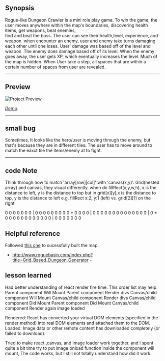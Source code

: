 ## Synopsis

Rogue-like Dungeon Crawler is a mini role play game. 
To win the game, the user moves anywhere within the map's boundaries, discovering health items, get weapons, beat enemies,  
find and beat the boss.
The user can see their health,level, experience, and weapon. when encounter an enemy, user and enemy take turns damaging 
each other until one loses. User' damage was based off of the level and weapon. The enemy does damage based off of its level. 
When the enemy goes away, the user gets XP, which eventually increases the level.
Much of the map is hidden. When User take a step, all spaces that are within a certain number of spaces from user are revealed.

---
## Preview

![Project Preview](https://github.com/lizzyQ/Roguelike-Dungeon-Game/blob/master/preview.png?raw=true)

[*Demo*](http://codepen.io/lizzyQ/full/RpOaWg/). 

***
## small bug
Sometimes, It looks like the hero/user is moving through the enemy, but that's because they are in different tiles.
The user has to move around to match the eaxct tile the items/enemy at to fight. 

***

## code Note
   Think through how to match 'array[row][col]' with 'canvas(x,y)'.
   Grid(nested array) and canvas, they visual differently. 
   when do fillRect(x,y,w,h), x is the distance to left, y is the distance to top
   but in grid[x][y],x is the distance to top, y is the distance to left
   e.g. fillRect x:2, y:1 (left) vs. grid[2][1] on the right

   0 0 0 0 0 0 0    |    0 0 0 0 0 0 0
   0 0 * 0 0 0 0    |    0 0 0 0 0 0 0 
   0 0 0 0 0 0 0    |    0 * 0 0 0 0 0 
   0 0 0 0 0 0 0    |    0 0 0 0 0 0 0
    
## Helpful reference  

   Followed [this one](http://www.roguebasin.com/index.php?title=Grid_Based_Dungeon_Generator) to sucessfully built the map.
   - http://www.roguebasin.com/index.php?title=Grid_Based_Dungeon_Generator -
   

## lesson learned
 Had better understanding of react render fire time.
 This order list may help.
   Parent component Will Mount
   Parent component Render divs
   Canvas/child component Will Mount
   Canvas/child component Render divs
   Canvas/child component Did Mount
   Parent component Did Mount
   Canvas/child component Render again
   image loaded
   
  Rendered: React has converted your virtual DOM elements (specified in the render method) into real DOM elements and attached them to the DOM.
  Loaded: Image data or other remote content has downloaded completely (or failed to download).
 
 Tried to make react ,canvas, and image loader work together, 
 and I spent quite a bit time try to put image.onload function inside the component will mount, 
 The code works, but I still not totally understand how did it work.
